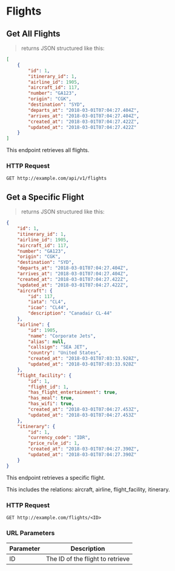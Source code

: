 # Flights
## Get All Flights

> returns JSON structured like this:

```json
[
    {
        "id": 1,
        "itinerary_id": 1,
        "airline_id": 1905,
        "aircraft_id": 117,
        "number": "GA123",
        "origin": "CGK",
        "destination": "SYD",
        "departs_at": "2018-03-01T07:04:27.404Z",
        "arrives_at": "2018-03-01T07:04:27.404Z",
        "created_at": "2018-03-01T07:04:27.422Z",
        "updated_at": "2018-03-01T07:04:27.422Z"
    }
]
```

This endpoint retrieves all flights.

### HTTP Request

`GET http://example.com/api/v1/flights`

## Get a Specific Flight

> returns JSON structured like this:

```json
{
    "id": 1,
    "itinerary_id": 1,
    "airline_id": 1905,
    "aircraft_id": 117,
    "number": "GA123",
    "origin": "CGK",
    "destination": "SYD",
    "departs_at": "2018-03-01T07:04:27.404Z",
    "arrives_at": "2018-03-01T07:04:27.404Z",
    "created_at": "2018-03-01T07:04:27.422Z",
    "updated_at": "2018-03-01T07:04:27.422Z",
    "aircraft": {
        "id": 117,
        "iata": "CL4",
        "icao": "CL44",
        "description": "Canadair CL-44"
    },
    "airline": {
        "id": 1905,
        "name": "Corporate Jets",
        "alias": null,
        "callsign": "SEA JET",
        "country": "United States",
        "created_at": "2018-03-01T07:03:33.928Z",
        "updated_at": "2018-03-01T07:03:33.928Z"
    },
    "flight_facility": {
        "id": 1,
        "flight_id": 1,
        "has_flight_entertainment": true,
        "has_meal": true,
        "has_wifi": true,
        "created_at": "2018-03-01T07:04:27.453Z",
        "updated_at": "2018-03-01T07:04:27.453Z"
    },
    "itinerary": {
        "id": 1,
        "currency_code": "IDR",
        "price_rule_id": 1,
        "created_at": "2018-03-01T07:04:27.390Z",
        "updated_at": "2018-03-01T07:04:27.390Z"
    }
}
```

This endpoint retrieves a specific flight.

<aside class="notice">This includes the relations: aircraft, airline, flight_facility, itinerary.</aside>

### HTTP Request

`GET http://example.com/flights/<ID>`

### URL Parameters

Parameter | Description
--------- | -----------
ID | The ID of the flight to retrieve
